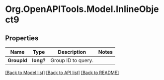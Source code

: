 # Org.OpenAPITools.Model.InlineObject9
## Properties

Name | Type | Description | Notes
------------ | ------------- | ------------- | -------------
**GroupId** | **long?** | Group ID to query. | 

[[Back to Model list]](../README.md#documentation-for-models) [[Back to API list]](../README.md#documentation-for-api-endpoints) [[Back to README]](../README.md)

